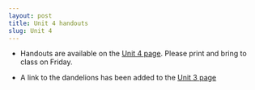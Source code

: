 ```yaml
---
layout: post
title: Unit 4 handouts
slug: Unit 4
---
```


* Handouts are available on the [Unit 4 page](/life_history.html). Please print and bring to class on Friday.

* A link to the dandelions has been added to the [Unit 3 page](/structure.html)

